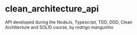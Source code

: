 # clean_architecture_api
API developed during the NodeJs, Typescript, TDD, DDD, Clean Architecture and SOLID course, by rodrigo manguinho
